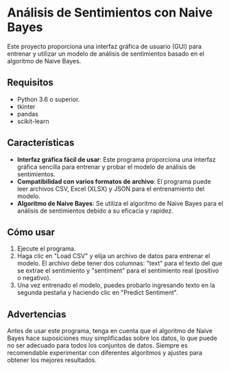  # Análisis de Sentimientos con Naive Bayes

 Este proyecto proporciona una interfaz gráfica de usuario (GUI) para entrenar y utilizar un modelo de análisis de sentimientos basado en el algoritmo de Naive Bayes.

 ## Requisitos

 - Python 3.6 o superior.
 - tkinter
 - pandas
 - scikit-learn

 ## Características

 - **Interfaz gráfica fácil de usar**: Este programa proporciona una interfaz gráfica sencilla para entrenar y probar el modelo de análisis de sentimientos.
 - **Compatibilidad con varios formatos de archivo**: El programa puede leer archivos CSV, Excel (XLSX) y JSON para el entrenamiento del modelo.
 - **Algoritmo de Naive Bayes**: Se utiliza el algoritmo de Naive Bayes para el análisis de sentimientos debido a su eficacia y rapidez.

 ## Cómo usar

 1. Ejecute el programa.
 2. Haga clic en "Load CSV" y elija un archivo de datos para entrenar el modelo. El archivo debe tener dos columnas: "text" para el texto del que se extrae el sentimiento y "sentiment" para el sentimiento real (positivo o negativo).
 3. Una vez entrenado el modelo, puedes probarlo ingresando texto en la segunda pestaña y haciendo clic en "Predict Sentiment".

 ## Advertencias

 Antes de usar este programa, tenga en cuenta que el algoritmo de Naive Bayes hace suposiciones muy simplificadas sobre los datos, lo que puede no ser adecuado para todos los conjuntos de datos. Siempre es recomendable experimentar con diferentes algoritmos y ajustes para obtener los mejores resultados.
